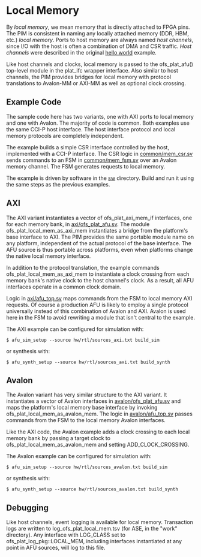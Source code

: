 # Local Memory

By *local memory*, we mean memory that is directly attached to FPGA pins. The
PIM is consistent in naming any locally attached memory (DDR, HBM, etc.)
*local memory*. Ports to host memory are always named *host channels*, since I/O
with the host is often a combination of DMA and CSR traffic. *Host channels*
were described in the original [hello world](../01_hello_world) example.

Like host channels and clocks, local memory is passed to the ofs\_plat\_afu()
top-level module in the plat\_ifc wrapper interface. Also similar to host
channels, the PIM provides bridges for local memory with protocol translations
to Avalon-MM or AXI-MM as well as optional clock crossing.

## Example Code

The sample code here has two variants, one with AXI ports to local memory
and one with Avalon. The majority of code is common. Both examples use the
same CCI-P host interface. The host interface protocol and local memory
protocols are completely independent.

The example builds a simple CSR interface controlled by the host, implemented
with a CCI-P interface. The CSR logic in [common/mem\_csr.sv](hw/rtl/common/mem_csr.sv)
sends commands to an FSM in [common/mem\_fsm.sv](hw/rtl/common/mem_fsm.sv) over
an Avalon memory channel. The FSM generates requests to local memory.

The example is driven by software in the [sw](sw) directory. Build and run it
using the same steps as the previous examples.

## AXI

The AXI variant instantiates a vector of ofs\_plat\_axi\_mem\_if interfaces,
one for each memory bank, in [axi/ofs\_plat\_afu.sv](hw/rtl/axi/ofs_plat_afu.sv).
The module ofs\_plat\_local\_mem\_as\_axi\_mem instantiates a bridge from the
platform's base interface to AXI. The PIM provides the same portable module name
on any platform, independent of the actual protocol of the base interface. The
AFU source is thus portable across platforms, even when platforms change the
native local memory interface.

In addition to the protocol translation, the example commands
ofs\_plat\_local\_mem\_as\_axi\_mem to instantiate a clock crossing from
each memory bank's native clock to the host channel's clock. As a result, all
AFU interfaces operate in a common clock domain.

Logic in [axi/afu\_top.sv](hw/rtl/axi/afu_top.sv) maps commands from the FSM
to local memory AXI requests. Of course a production AFU is likely to employ
a single protocol universally instead of this combination of Avalon and AXI.
Avalon is used here in the FSM to avoid rewriting a module that isn't central
to the example.

The AXI example can be configured for simulation with:

```console
$ afu_sim_setup --source hw/rtl/sources_axi.txt build_sim
```

or synthesis with:

```console
$ afu_synth_setup --source hw/rtl/sources_axi.txt build_synth
```

## Avalon

The Avalon variant has very similar structure to the AXI variant. It instantiates
a vector of Avalon interfaces in [avalon/ofs\_plat\_afu.sv](hw/rtl/avalon/ofs_plat_afu.sv)
and maps the platform's local memory base interface by invoking
ofs\_plat\_local\_mem\_as\_avalon\_mem. The logic in
[avalon/afu\_top.sv](hw/rtl/avalon/afu_top.sv) passes commands from the FSM to
the local memory Avalon interfaces.

Like the AXI code, the Avalon example adds a clock crossing to each local memory
bank by passing a target clock to ofs\_plat\_local\_mem\_as\_avalon\_mem and setting
ADD\_CLOCK\_CROSSING.

The Avalon example can be configured for simulation with:

```console
$ afu_sim_setup --source hw/rtl/sources_avalon.txt build_sim
```

or synthesis with:

```console
$ afu_synth_setup --source hw/rtl/sources_avalon.txt build_synth
```

## Debugging

Like host channels, event logging is available for local memory. Transaction logs
are written to log\_ofs\_plat\_local\_mem.tsv (for ASE, in the "work" directory).
Any interface with LOG_CLASS set to ofs\_plat\_log\_pkg::LOCAL\_MEM, including
interfaces instantiated at any point in AFU sources, will log to this file.
